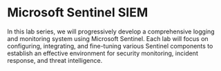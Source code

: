 # Microsoft Sentinel SIEM
In this lab series, we will progressively develop a comprehensive logging and monitoring system using Microsoft Sentinel. Each lab will focus on configuring, integrating, and fine-tuning various Sentinel components to establish an effective environment for security monitoring, incident response, and threat intelligence.

